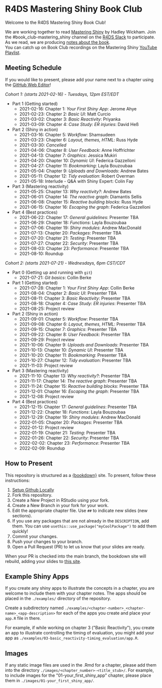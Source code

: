 # R4DS Mastering Shiny Book Club

Welcome to the R4DS Mastering Shiny Book Club!

We are working together to read [Mastering Shiny](https://mastering-shiny.org/) by Hadley Wickham.
Join the #book_club-mastering_shiny channel on the [R4DS Slack](https://r4ds.io/join) to participate.
As we read, we are producing [notes about the book](https://r4ds.github.io/bookclub-mshiny/).  
You can catch up on Book Club recordings on the Mastering Shiny [YouTube Playlist](https://www.youtube.com/playlist?list=PL3x6DOfs2NGi4B1Idnv8MLaUhFwOqfc3h).

## Meeting Schedule

If you would like to present, please add your name next to a chapter using the [GitHub Web Editor](https://youtu.be/d41oc2OMAuI)!

*Cohort 1: (starts 2021-02-16) - Tuesdays, 12pm EST/EDT*

- Part 1 (Getting started)
  - 2021-02-16: Chapter 1: _Your First Shiny App_: Jerome Ahye
  - 2021-02-23: Chapter 2: _Basic UI_: Matt Curcio
  - 2021-03-02: Chapter 3: _Basic Reactivity_: Priyanka
  - 2021-03-09: Chapter 4: _Case Study: ER injuries_: David Heß
- Part 2 (Shiny in action)
  - 2021-03-16: Chapter 5: _Workflow_: Shamsudeen
  - 2021-03-23: Chapter 6: _Layout, themes, HTML_: Russ Hyde
  - 2021-03-30: _Cancelled_
  - 2021-04-06: Chapter 8: _User Feedback_: Anne Hoffrichter
  - 2021-04-13: Chapter 7: _Graphics_: Jessica Mukiri
  - 2021-04-20: Chapter 10: _Dynamic UI_: Federica Gazzelloni
  - 2021-04-27: Chapter 11: _Bookmarking_: Layla Bouzoubaa
  - 2021-05-04: Chapter 9: _Uploads and Downloads_: Andrew Bates
  - 2021-05-11: Chapter 12: _Tidy evaluation_: Robert Overman
  - 2021-05-18: Interlude - Q&A with Shiny Expert: Colin Fay
- Part 3 (Mastering reactivity)
  - 2021-05-25: Chapter 13: _Why reactivity?_: Andrew Bates
  - 2021-06-01: Chapter 14: _The reactive graph_: Diamantis Sellis
  - 2021-06-08: Chapter 15: _Reactive building blocks_: Russ Hyde
  - 2021-06-15: Chapter 16: _Escaping the graph_: Federica Gazzelloni
- Part 4 (Best practices)
  - 2021-06-22: Chapter 17: _General guidelines_: Presenter TBA
  - 2021-06-29: Chapter 18: _Functions_: Layla Bouzoubaa
  - 2021-07-06: Chapter 19: _Shiny modules_: Andrew MacDonald
  - 2021-07-13: Chapter 20: _Packages_: Presenter TBA
  - 2021-07-20: Chapter 21: _Testing_: Presenter TBA
  - 2021-07-27: Chapter 22: _Security_: Presenter TBA
  - 2021-08-03: Chapter 23: _Performance_: Presenter TBA
  - 2021-08-10: Roundup

*Cohort 2: (starts 2021-07-21) - Wednesdays, 6pm CST/CDT*

- Part 0 (Getting up and running with `git`)
  - 2021-07-21: _Git basics_: Collin Berke
- Part 1 (Getting started)
  - 2021-07-28: Chapter 1: _Your First Shiny App_: Collin Berke
  - 2021-08-04: Chapter 2: _Basic UI_: Presenter TBA
  - 2021-08-11: Chapter 3: _Basic Reactivity_: Presenter TBA
  - 2021-08-18: Chapter 4: _Case Study: ER injuries_: Presenter TBA
  - 2021-08-25: Project review
- Part 2 (Shiny in action)
  - 2021-09-01: Chapter 5: _Workflow_: Presenter TBA
  - 2021-09-08: Chapter 6: _Layout, themes, HTML_: Presenter TBA
  - 2021-09-15: Chapter 7: _Graphics_: Presenter TBA
  - 2021-09-22: Chapter 8: _User Feedback_: Presenter TBA
  - 2021-09-29: Project review
  - 2021-10-06: Chapter 9: _Uploads and Downloads_: Presenter TBA
  - 2021-10-13: Chapter 10: _Dynamic UI_: Presenter TBA
  - 2021-10-20: Chapter 11: _Bookmarking_: Presenter TBA
  - 2021-10-27: Chapter 12: _Tidy evaluation_: Presenter TBA
  - 2021-11-03: Project review
- Part 3 (Mastering reactivity)
  - 2021-11-10: Chapter 13: _Why reactivity?_: Presenter TBA
  - 2021-11-17: Chapter 14: _The reactive graph_: Presenter TBA
  - 2021-11-24: Chapter 15: _Reactive building blocks_: Presenter TBA
  - 2021-12-01: Chapter 16: _Escaping the graph_: Presenter TBA
  - 2021-12-08: Project review
- Part 4 (Best practices)
  - 2021-12-15: Chapter 17: _General guidelines_: Presenter TBA
  - 2021-12-22: Chapter 18: _Functions_: Layla Bouzoubaa
  - 2021-12-29: Chapter 19: _Shiny modules_: Andrew MacDonald
  - 2022-01-05: Chapter 20: _Packages_: Presenter TBA
  - 2022-01-12: Project review
  - 2022-01-19: Chapter 21: _Testing_: Presenter TBA
  - 2022-01-26: Chapter 22: _Security_: Presenter TBA
  - 2022-02-02: Chapter 23: _Performance_: Presenter TBA
  - 2022-02-09: Roundup

## How to Present

This repository is structured as a [{bookdown}](https://CRAN.R-project.org/package=bookdown) site.
To present, follow these instructions:

1. [Setup Github Locally](https://www.youtube.com/watch?v=hNUNPkoledI)
2. Fork this repository.
3. Create a New Project in RStudio using your fork.
4. Create a New Branch in your fork for your work.
5. Edit the appropriate chapter file. Use `##` to indicate new slides (new sections).
6. If you use any packages that are not already in the `DESCRIPTION`, add them. You can use `usethis::use_package("myCoolPackage")` to add them quickly!
7. Commit your changes.
8. Push your changes to your branch.
9. Open a Pull Request (PR) to let us know that your slides are ready.

When your PR is checked into the main branch, the bookdown site will rebuild, adding your slides to [this site](https://r4ds.github.io/bookclub-mshiny/).

## Example Shiny Apps

If you create any shiny apps to illustrate the concepts in a chapter, you are
welcome to include them with your chapter notes. The apps should be placed in
the `./examples/` directory of the repository.

Create a subdirectory named
`./examples/<chapter-number>_<chapter-name>_<app-description>` for each of the
apps you create and place your `app.R` file in there.

For example, if while working on chapter 3 ("Basic Reactivity"), you create an
app to illustrate controlling the timing of evaluation, you might add your app
as `./examples/03-basic_reactivity-timing_evaluation/app.R`.

## Images

If any static image files are used in the .Rmd for a chapter, please add them into the directory
`./images/<chapter_number>-<title_stub>/`. For example, to include images for the "01-your_first_shiny_app" chapter, please place them in `./images/01-your_first_shiny_app/`.
